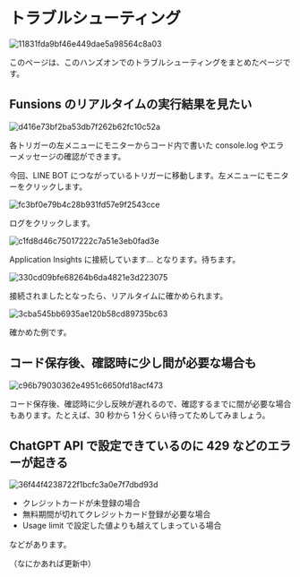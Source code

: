 # トラブルシューティング

![11831fda9bf46e449dae5a98564c8a03](https://i.gyazo.com/11831fda9bf46e449dae5a98564c8a03.png)

このページは、このハンズオンでのトラブルシューティングをまとめたページです。

## Funsions のリアルタイムの実行結果を見たい

![d416e73bf2ba53db7f262b62fc10c52a](https://i.gyazo.com/d416e73bf2ba53db7f262b62fc10c52a.png)

各トリガーの左メニューにモニターからコード内で書いた console.log やエラーメッセージの確認ができます。

今回、LINE BOT につながっているトリガーに移動します。左メニューにモニターをクリックします。

![fc3bf0e79b4c28b931fd57e9f2543cce](https://i.gyazo.com/fc3bf0e79b4c28b931fd57e9f2543cce.png)

ログをクリックします。

![c1fd8d46c75017222c7a51e3eb0fad3e](https://i.gyazo.com/c1fd8d46c75017222c7a51e3eb0fad3e.png)

Application Insights に接続しています... となります。待ちます。

![330cd09bfe68264b6da4821e3d223075](https://i.gyazo.com/330cd09bfe68264b6da4821e3d223075.png)

接続されましたとなったら、リアルタイムに確かめられます。

![3cba545bb6935ae120b58cd89735bc63](https://i.gyazo.com/3cba545bb6935ae120b58cd89735bc63.png)

確かめた例です。

## コード保存後、確認時に少し間が必要な場合も

![c96b79030362e4951c6650fd18acf473](https://i.gyazo.com/c96b79030362e4951c6650fd18acf473.png)

コード保存後、確認時に少し反映が遅れるので、確認するまでに間が必要な場合もあります。たとえば、30 秒から 1 分くらい待ってためしてみましょう。

## ChatGPT API で設定できているのに 429 などのエラーが起きる

![36f44f4238722f1bcfc3a0e7f7dbd93d](https://i.gyazo.com/36f44f4238722f1bcfc3a0e7f7dbd93d.png)

- クレジットカードが未登録の場合
- 無料期間が切れてクレジットカード登録が必要な場合
- Usage limit で設定した値よりも越えてしまっている場合

などがあります。

（なにかあれば更新中）